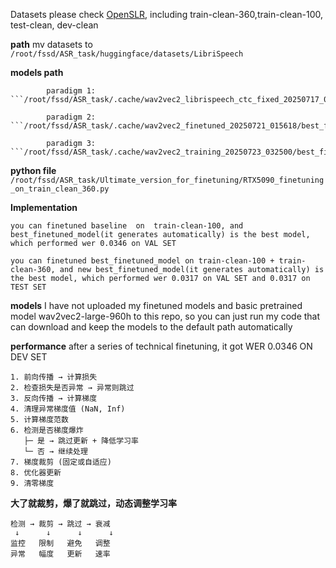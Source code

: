Datasets please check [OpenSLR](https://www.openslr.org/12/), including train-clean-360,train-clean-100, test-clean, dev-clean

**path**          mv datasets to ```/root/fssd/ASR_task/huggingface/datasets/LibriSpeech```

**models path**  
 
            paradigm 1: ```/root/fssd/ASR_task/.cache/wav2vec2_librispeech_ctc_fixed_20250717_071203/best_model```

            paradigm 2: ```/root/fssd/ASR_task/.cache/wav2vec2_finetuned_20250721_015618/best_finetuned_model```

            paradigm 3: ```/root/fssd/ASR_task/.cache/wav2vec2_training_20250723_032500/best_finetuned_model```


**python file**     ```/root/fssd/ASR_task/Ultimate_version_for_finetuning/RTX5090_finetuning_on_train_clean_360.py```   

**Implementation**

```
you can finetuned baseline  on  train-clean-100, and best_finetuned_model(it generates automatically) is the best model, which performed wer 0.0346 on VAL SET
```

```
you can finetuned best_finetuned_model on train-clean-100 + train-clean-360, and new best_finetuned_model(it generates automatically) is the best model, which performed wer 0.0317 on VAL SET and 0.0317 on TEST SET
```

**models** I have not uploaded my finetuned models and basic pretrained model wav2vec2-large-960h to this repo, so you can just run my code that can download and keep the models to the default path automatically

**performance** after a series of technical finetuning, it got WER 0.0346 ON DEV SET

```
1. 前向传播 → 计算损失
2. 检查损失是否异常 → 异常则跳过
3. 反向传播 → 计算梯度
4. 清理异常梯度值 (NaN, Inf)
5. 计算梯度范数
6. 检测是否梯度爆炸
   ├─ 是 → 跳过更新 + 降低学习率
   └─ 否 → 继续处理
7. 梯度裁剪 (固定或自适应)
8. 优化器更新
9. 清零梯度
```

**大了就裁剪，爆了就跳过，动态调整学习率**
```
检测 → 裁剪 → 跳过 → 衰减
 ↓      ↓      ↓      ↓
监控   限制   避免   调整
异常   幅度   更新   速率
```

